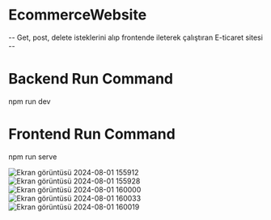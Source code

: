 # EcommerceWebsite
-- Get, post, delete isteklerini alıp frontende ileterek çalıştıran E-ticaret sitesi --

# Backend Run Command
npm run dev

# Frontend Run Command
npm run serve

![Ekran görüntüsü 2024-08-01 155912](https://github.com/user-attachments/assets/b917af3c-45d6-4519-b131-13dc4247671a)
![Ekran görüntüsü 2024-08-01 155928](https://github.com/user-attachments/assets/065655e1-00e2-4c73-bdcf-5194e4ce1772)
![Ekran görüntüsü 2024-08-01 160000](https://github.com/user-attachments/assets/dda28b41-3d20-4f05-b4fc-50a7bf816d5a)
![Ekran görüntüsü 2024-08-01 160033](https://github.com/user-attachments/assets/eed43bd6-4b15-41ee-8206-6b7fe24c57c2)
![Ekran görüntüsü 2024-08-01 160019](https://github.com/user-attachments/assets/d5856d94-ba80-40ba-a804-7c541df6ad30)
